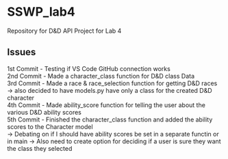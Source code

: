 # SSWP_lab4
Repository for D&amp;D API Project for Lab 4

## Issues
1st Commit - Testing if VS Code GitHub connection works<br>
2nd Commit - Made a character_class function for D&D class Data<br>
3rd Commit - Made a race & race_selection function for getting D&D races<br>
    -> also decided to have models.py have only a class for the created D&D character<br>
4th Commit - Made ability_score function for telling the user about the various D&D ability scores<br>
5th Commit - Finished the character_class function and added the ability scores to the Character model<br>
    -> Debating on if I should have ability scores be set in a separate functin or in main
    -> Also need to create option for deciding if a user is sure they want the class they selected